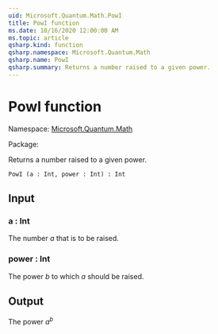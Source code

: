 ```yaml
---
uid: Microsoft.Quantum.Math.PowI
title: PowI function
ms.date: 10/16/2020 12:00:00 AM
ms.topic: article
qsharp.kind: function
qsharp.namespace: Microsoft.Quantum.Math
qsharp.name: PowI
qsharp.summary: Returns a number raised to a given power.
---
```


# PowI function

Namespace: [Microsoft.Quantum.Math](xref:Microsoft.Quantum.Math)

Package: [](https://nuget.org/packages/)


Returns a number raised to a given power.

```Q#
PowI (a : Int, power : Int) : Int
```


## Input

### a : Int

The number $a$ that is to be raised.


### power : Int

The power $b$ to which $a$ should be raised.



## Output

The power $a^b$